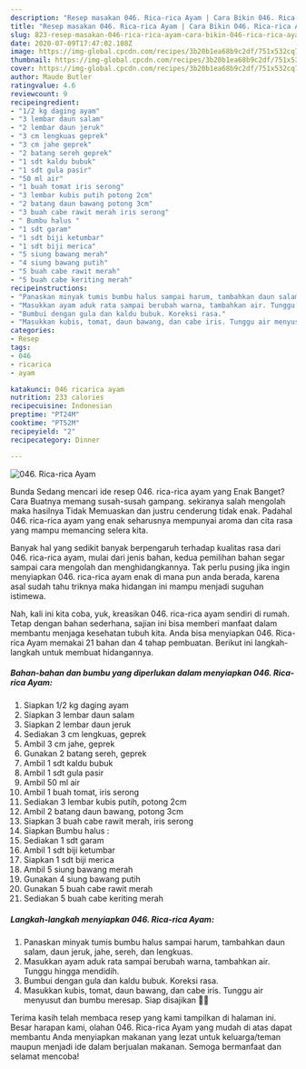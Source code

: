 ```yaml
---
description: "Resep masakan 046. Rica-rica Ayam | Cara Bikin 046. Rica-rica Ayam Yang Lezat Sekali"
title: "Resep masakan 046. Rica-rica Ayam | Cara Bikin 046. Rica-rica Ayam Yang Lezat Sekali"
slug: 823-resep-masakan-046-rica-rica-ayam-cara-bikin-046-rica-rica-ayam-yang-lezat-sekali
date: 2020-07-09T17:47:02.108Z
image: https://img-global.cpcdn.com/recipes/3b20b1ea68b9c2df/751x532cq70/046-rica-rica-ayam-foto-resep-utama.jpg
thumbnail: https://img-global.cpcdn.com/recipes/3b20b1ea68b9c2df/751x532cq70/046-rica-rica-ayam-foto-resep-utama.jpg
cover: https://img-global.cpcdn.com/recipes/3b20b1ea68b9c2df/751x532cq70/046-rica-rica-ayam-foto-resep-utama.jpg
author: Maude Butler
ratingvalue: 4.6
reviewcount: 9
recipeingredient:
- "1/2 kg daging ayam"
- "3 lembar daun salam"
- "2 lembar daun jeruk"
- "3 cm lengkuas geprek"
- "3 cm jahe geprek"
- "2 batang sereh geprek"
- "1 sdt kaldu bubuk"
- "1 sdt gula pasir"
- "50 ml air"
- "1 buah tomat iris serong"
- "3 lembar kubis putih potong 2cm"
- "2 batang daun bawang potong 3cm"
- "3 buah cabe rawit merah iris serong"
- " Bumbu halus "
- "1 sdt garam"
- "1 sdt biji ketumbar"
- "1 sdt biji merica"
- "5 siung bawang merah"
- "4 siung bawang putih"
- "5 buah cabe rawit merah"
- "5 buah cabe keriting merah"
recipeinstructions:
- "Panaskan minyak tumis bumbu halus sampai harum, tambahkan daun salam, daun jeruk, jahe, sereh, dan lengkuas."
- "Masukkan ayam aduk rata sampai berubah warna, tambahkan air. Tunggu hingga mendidih."
- "Bumbui dengan gula dan kaldu bubuk. Koreksi rasa."
- "Masukkan kubis, tomat, daun bawang, dan cabe iris. Tunggu air menyusut dan bumbu meresap. Siap disajikan 🥘🍗"
categories:
- Resep
tags:
- 046
- ricarica
- ayam

katakunci: 046 ricarica ayam 
nutrition: 233 calories
recipecuisine: Indonesian
preptime: "PT24M"
cooktime: "PT52M"
recipeyield: "2"
recipecategory: Dinner

---
```



![046. Rica-rica Ayam](https://img-global.cpcdn.com/recipes/3b20b1ea68b9c2df/751x532cq70/046-rica-rica-ayam-foto-resep-utama.jpg)

Bunda Sedang mencari ide resep 046. rica-rica ayam yang Enak Banget? Cara Buatnya memang susah-susah gampang. sekiranya salah mengolah maka hasilnya Tidak Memuaskan dan justru cenderung tidak enak. Padahal 046. rica-rica ayam yang enak seharusnya mempunyai aroma dan cita rasa yang mampu memancing selera kita.



Banyak hal yang sedikit banyak berpengaruh terhadap kualitas rasa dari 046. rica-rica ayam, mulai dari jenis bahan, kedua pemilihan bahan segar sampai cara mengolah dan menghidangkannya. Tak perlu pusing jika ingin menyiapkan 046. rica-rica ayam enak di mana pun anda berada, karena asal sudah tahu triknya maka hidangan ini mampu menjadi suguhan istimewa.


Nah, kali ini kita coba, yuk, kreasikan 046. rica-rica ayam sendiri di rumah. Tetap dengan bahan sederhana, sajian ini bisa memberi manfaat dalam membantu menjaga kesehatan tubuh kita. Anda bisa menyiapkan 046. Rica-rica Ayam memakai 21 bahan dan 4 tahap pembuatan. Berikut ini langkah-langkah untuk membuat hidangannya.

<!--inarticleads1-->

##### Bahan-bahan dan bumbu yang diperlukan dalam menyiapkan 046. Rica-rica Ayam:

1. Siapkan 1/2 kg daging ayam
1. Siapkan 3 lembar daun salam
1. Siapkan 2 lembar daun jeruk
1. Sediakan 3 cm lengkuas, geprek
1. Ambil 3 cm jahe, geprek
1. Gunakan 2 batang sereh, geprek
1. Ambil 1 sdt kaldu bubuk
1. Ambil 1 sdt gula pasir
1. Ambil 50 ml air
1. Ambil 1 buah tomat, iris serong
1. Sediakan 3 lembar kubis putih, potong 2cm
1. Ambil 2 batang daun bawang, potong 3cm
1. Siapkan 3 buah cabe rawit merah, iris serong
1. Siapkan  Bumbu halus :
1. Sediakan 1 sdt garam
1. Ambil 1 sdt biji ketumbar
1. Siapkan 1 sdt biji merica
1. Ambil 5 siung bawang merah
1. Gunakan 4 siung bawang putih
1. Gunakan 5 buah cabe rawit merah
1. Sediakan 5 buah cabe keriting merah




<!--inarticleads2-->

##### Langkah-langkah menyiapkan 046. Rica-rica Ayam:

1. Panaskan minyak tumis bumbu halus sampai harum, tambahkan daun salam, daun jeruk, jahe, sereh, dan lengkuas.
1. Masukkan ayam aduk rata sampai berubah warna, tambahkan air. Tunggu hingga mendidih.
1. Bumbui dengan gula dan kaldu bubuk. Koreksi rasa.
1. Masukkan kubis, tomat, daun bawang, dan cabe iris. Tunggu air menyusut dan bumbu meresap. Siap disajikan 🥘🍗




Terima kasih telah membaca resep yang kami tampilkan di halaman ini. Besar harapan kami, olahan 046. Rica-rica Ayam yang mudah di atas dapat membantu Anda menyiapkan makanan yang lezat untuk keluarga/teman maupun menjadi ide dalam berjualan makanan. Semoga bermanfaat dan selamat mencoba!
